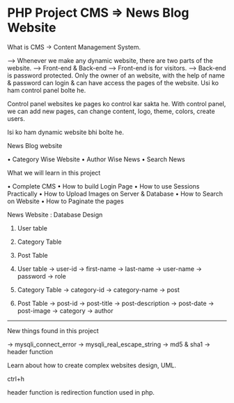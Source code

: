 # PHP Project CMS => News Blog Website

What is CMS
-> Content Management System.

--> Whenever we make any dynamic website, there are two parts of the website.
--> Front-end & Back-end
--> Front-end is for visitors.
--> Back-end is password protected. Only the owner of an website, with the help of name & password can login & can have access the pages of the website. Usi ko ham control panel bolte he.

Control panel websites ke pages ko control kar sakta he.
With control panel, we can add new pages, can change content, logo, theme, colors, create users.

Isi ko ham dynamic website bhi bolte he.

News Blog website

• Category Wise Website
• Author Wise News
• Search News

What we will learn in this project

• Complete CMS
• How to build Login Page
• How to use Sessions Practically
• How to Upload Images on Server & Database
• How to Search on Website
• How to Paginate the pages

News Website : Database Design

1. User table
2. Category Table
3. Post Table

4. User table
   -> user-id
   -> first-name
   -> last-name
   -> user-name
   -> password
   -> role

5. Category Table
   -> category-id
   -> category-name
   -> post

6. Post Table
   -> post-id
   -> post-title
   -> post-description
   -> post-date
   -> post-image
   -> category
   -> author

---

New things found in this project

-> mysqli_connect_error
-> mysqli_real_escape_string
-> md5 & sha1
-> header function

Learn about how to create complex websites design, UML.

ctrl+h

header function is redirection function used in php.
